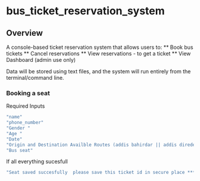 # bus_ticket_reservation_system

## Overview
A console-based ticket reservation system that allows users to:
** Book bus tickets
** Cancel reservations
** View reservations - to get a ticket
** View Dashboard (admin use only)

Data will be stored using text files, and the system will run entirely from the terminal/command line.

### Booking a seat
Required Inputs
```bash
"name"
"phone_number"
"Gender " 
"Age " 
"Date"
"Origin and Destination Availble Routes (addis bahirdar || addis diredewa || addis  jima)"
"Bus seat"
```
If all everything sucesfull
```bash
"Seat saved succesfully  please save this ticket id in secure place ********************"
```

